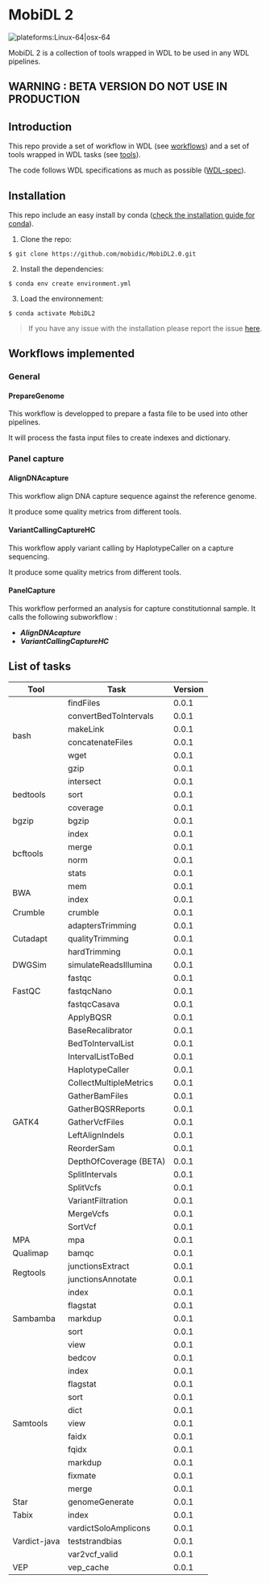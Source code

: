 # MobiDL 2

![plateforms:Linux-64|osx-64](https://img.shields.io/badge/plateform-Linux--64|osx--64-green?&style=for-the-badge)

MobiDL 2 is a collection of tools wrapped in WDL to be used in any WDL pipelines.

## __WARNING : BETA VERSION DO NOT USE IN PRODUCTION__

## Introduction

This repo provide a set of workflow in WDL (see [workflows](#workflows-implemented))
and a set of tools wrapped in WDL tasks (see [tools](#list-of-tasks)).

The code follows WDL specifications as much as possible ([WDL-spec](https://github.com/openwdl/wdl/blob/main/versions/1.0/SPEC.md)).

## Installation

This repo include an easy install by conda ([check the installation guide for conda](https://docs.conda.io/projects/conda/en/latest/user-guide/install/index.html)).

1. Clone the repo:

`$ git clone https://github.com/mobidic/MobiDL2.0.git`

2. Install the dependencies:

`$ conda env create environment.yml`

3. Load the environnement:

`$ conda activate MobiDL2`

> If you have any issue with the installation please report the issue [here](https://github.com/mobidic/MobiDL2.0/issues/new?assignees=Char-Al&labels=%3Asnake%3A+Installation+bug&template=installation-issue-with-conda.md&title=Installation+with+conda+%3A+%5Bdetails%5D).

## Workflows implemented

### General

#### PrepareGenome

This workflow is developped to prepare a fasta file to be used into other
pipelines.

It will process the fasta input files to create indexes and dictionary.

### Panel capture

#### AlignDNAcapture

This workflow align DNA capture sequence against the reference genome.

It produce some quality metrics from different tools.

#### VariantCallingCaptureHC

This workflow apply variant calling by HaplotypeCaller on a capture sequencing.

It produce some quality metrics from different tools.

#### PanelCapture

This workflow performed an analysis for capture constitutionnal sample.
It calls the following subworkflow :

- ***AlignDNAcapture***
- ***VariantCallingCaptureHC***

## List of tasks

<table class="tg">
<thead>
  <tr>
    <th>Tool</th>
    <th>Task</th>
    <th>Version</th>
  </tr>
</thead>
<tbody>
  <tr>
    <td rowspan="6">bash</td>
    <td>findFiles</td>
    <td>0.0.1</td>
  </tr>
  <tr>
    <td>convertBedToIntervals</td>
    <td>0.0.1</td>
  </tr>
  <tr>
    <td>makeLink</td>
    <td>0.0.1</td>
  </tr>
  <tr>
    <td>concatenateFiles</td>
    <td>0.0.1</td>
  </tr>
  <tr>
    <td>wget</td>
    <td>0.0.1</td>
  </tr>
  <tr>
    <td>gzip</td>
    <td>0.0.1</td>
  </tr>
  <tr>
    <td rowspan="3">bedtools</td>
    <td>intersect</td>
    <td>0.0.1</td>
  </tr>
  <tr>
    <td>sort</td>
    <td>0.0.1</td>
  </tr>
  <tr>
    <td>coverage</td>
    <td>0.0.1</td>
  </tr>
  <tr>
    <td>bgzip</td>
    <td>bgzip</td>
    <td>0.0.1</td>
  </tr>
  <tr>
    <td rowspan="4">bcftools</td>
    <td>index</td>
    <td>0.0.1</td>
  </tr>
  <tr>
    <td>merge</td>
    <td>0.0.1</td>
  </tr>
  <tr>
    <td>norm</td>
    <td>0.0.1</td>
  </tr>
  <tr>
    <td>stats</td>
    <td>0.0.1</td>
  </tr>
  <tr>
    <td rowspan="2">BWA</td>
    <td>mem</td>
    <td>0.0.1</td>
  </tr>
  <tr>
    <td>index</td>
    <td>0.0.1</td>
  </tr>
  <tr>
    <td>Crumble</td>
    <td>crumble</td>
    <td>0.0.1</td>
  </tr>
  <tr>
    <td rowspan="3">Cutadapt</td>
    <td>adaptersTrimming</td>
    <td>0.0.1</td>
  </tr>
  <tr>
    <td>qualityTrimming</td>
    <td>0.0.1</td>
  </tr>
  <tr>
    <td>hardTrimming</td>
    <td>0.0.1</td>
  </tr>
  <tr>
    <td>DWGSim</td>
    <td>simulateReadsIllumina</td>
    <td>0.0.1</td>
  </tr>
  <tr>
    <td rowspan="3">FastQC</td>
    <td>fastqc</td>
    <td>0.0.1</td>
  </tr>
  <tr>
    <td>fastqcNano</td>
    <td>0.0.1</td>
  </tr>
  <tr>
    <td>fastqcCasava</td>
    <td>0.0.1</td>
  </tr>
  <tr>
    <td rowspan="17">GATK4</td>
    <td>ApplyBQSR</td>
    <td>0.0.1</td>
  </tr>
  <tr>
    <td>BaseRecalibrator</td>
    <td>0.0.1</td>
  </tr>
  <tr>
    <td>BedToIntervalList</td>
    <td>0.0.1</td>
  </tr>
  <tr>
    <td>IntervalListToBed</td>
    <td>0.0.1</td>
  </tr>
  <tr>
    <td>HaplotypeCaller</td>
    <td>0.0.1</td>
  </tr>
  <tr>
    <td>CollectMultipleMetrics</td>
    <td>0.0.1</td>
  </tr>
  <tr>
    <td>GatherBamFiles</td>
    <td>0.0.1</td>
  </tr>
  <tr>
    <td>GatherBQSRReports</td>
    <td>0.0.1</td>
  </tr>
  <tr>
    <td>GatherVcfFiles</td>
    <td>0.0.1</td>
  </tr>
  <tr>
    <td>LeftAlignIndels</td>
    <td>0.0.1</td>
  </tr>
  <tr>
    <td>ReorderSam</td>
    <td>0.0.1</td>
  </tr>
  <tr>
    <td>DepthOfCoverage (BETA)</td>
    <td>0.0.1</td>
  </tr>
  <tr>
    <td>SplitIntervals</td>
    <td>0.0.1</td>
  </tr>
  <tr>
    <td>SplitVcfs</td>
    <td>0.0.1</td>
  </tr>
  <tr>
    <td>VariantFiltration</td>
    <td>0.0.1</td>
  </tr>
  <tr>
    <td>MergeVcfs</td>
    <td>0.0.1</td>
  </tr>
  <tr>
    <td>SortVcf</td>
    <td>0.0.1</td>
  </tr>
  <tr>
    <td>MPA</td>
    <td>mpa</td>
    <td>0.0.1</td>
  </tr>
  <tr>
    <td>Qualimap</td>
    <td>bamqc</td>
    <td>0.0.1</td>
  </tr>
  <tr>
    <td rowspan="2">Regtools</td>
    <td>junctionsExtract</td>
    <td>0.0.1</td>
  </tr>
  <tr>
    <td>junctionsAnnotate</td>
    <td>0.0.1</td>
  </tr>
  <tr>
    <td rowspan="5">Sambamba</td>
    <td>index</td>
    <td>0.0.1</td>
  </tr>
  <tr>
    <td>flagstat</td>
    <td>0.0.1</td>
  </tr>
  <tr>
    <td>markdup</td>
    <td>0.0.1</td>
  </tr>
  <tr>
    <td>sort</td>
    <td>0.0.1</td>
  </tr>
  <tr>
    <td>view</td>
    <td>0.0.1</td>
  </tr>
  <tr>
    <td rowspan="11">Samtools</td>
    <td>bedcov</td>
    <td>0.0.1</td>
  </tr>
  <tr>
    <td>index</td>
    <td>0.0.1</td>
  </tr>
  <tr>
    <td>flagstat</td>
    <td>0.0.1</td>
  </tr>
  <tr>
    <td>sort</td>
    <td>0.0.1</td>
  </tr>
  <tr>
    <td>dict</td>
    <td>0.0.1</td>
  </tr>
  <tr>
    <td>view</td>
    <td>0.0.1</td>
  </tr>
  <tr>
    <td>faidx</td>
    <td>0.0.1</td>
  </tr>
  <tr>
    <td>fqidx</td>
    <td>0.0.1</td>
  </tr>
  <tr>
    <td>markdup</td>
    <td>0.0.1</td>
  </tr>
  <tr>
    <td>fixmate</td>
    <td>0.0.1</td>
  </tr>
  <tr>
    <td>merge</td>
    <td>0.0.1</td>
  </tr>
  <tr>
    <td>Star</td>
    <td>genomeGenerate</td>
    <td>0.0.1</td>
  </tr>
  <tr>
    <td>Tabix</td>
    <td>index</td>
    <td>0.0.1</td>
  </tr>
  <tr>
    <td rowspan="3">Vardict-java</td>
    <td>vardictSoloAmplicons</td>
    <td>0.0.1</td>
  </tr>
  <tr>
    <td>teststrandbias</td>
    <td>0.0.1</td>
  </tr>
  <tr>
    <td>var2vcf_valid</td>
    <td>0.0.1</td>
  </tr>
  <tr>
    <td>VEP</td>
    <td>vep_cache</td>
    <td>0.0.1</td>
  </tr>
</tbody>
</table>
